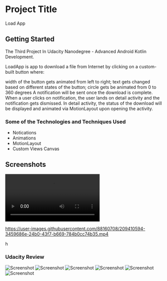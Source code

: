 # Project Title
Load App

## Getting Started

The Third Project In Udacity Nanodegree - Advanced Android Kotlin Development.

LoadApp is app to download a file from Internet by clicking on a custom-built button where:

width of the button gets animated from left to right;
text gets changed based on different states of the button;
circle gets be animated from 0 to 360 degrees
A notification will be sent once the download is complete. When a user clicks on notification, the user lands on detail activity and the notification gets dismissed. In detail activity, the status of the download will be displayed and animated via MotionLayout upon opening the activity.

### Some of the Technologies and Techniques Used

- Notications
- Animations
- MotionLayout
- Custom Views Canvas

## Screenshots

 ![Screenshot](screenshots/load-app-video.mp4)





https://user-images.githubusercontent.com/88160708/209410594-3459686e-24b0-43f7-b669-784b0cc74b35.mp4





h


### Udacity Review

 ![Screenshot](screenshots/udacity-review-1.jpg)
 ![Screenshot](screenshots/udacity-review-2.jpg)
 ![Screenshot](screenshots/udacity-review-3.jpg)
 ![Screenshot](screenshots/udacity-review-4.jpg)
 ![Screenshot](screenshots/udacity-review-5.jpg)
 ![Screenshot](screenshots/udacity-review-6.jpg)
